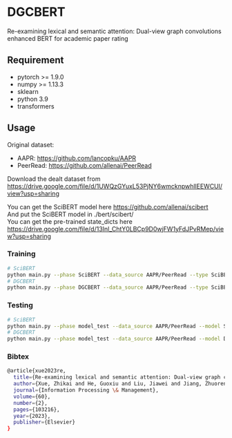 # DGCBERT
Re-examining lexical and semantic attention: Dual-view graph convolutions enhanced BERT for academic paper rating

## Requirement

* pytorch >= 1.9.0
* numpy >= 1.13.3
* sklearn
* python 3.9
* transformers

## Usage
Original dataset:
* AAPR: https://github.com/lancopku/AAPR
* PeerRead: https://github.com/allenai/PeerRead

Download the dealt dataset from https://drive.google.com/file/d/1UWQzGYuxL53PjNY6wmcknpwhllEEWCUl/view?usp=sharing <br>

You can get the SciBERT model here https://github.com/allenai/scibert <br>
And put the SciBERT model in ./bert/scibert/ <br>
You can get the pre-trained state_dicts here https://drive.google.com/file/d/13Inl_ChtY0LBCp9D0wjFW1yFdJPvRMep/view?usp=sharing

### Training
```sh
# SciBERT
python main.py --phase SciBERT --data_source AAPR/PeerRead --type SciBERT
# DGCBERT
python main.py --phase DGCBERT --data_source AAPR/PeerRead --type SciBERT --mode top_biaffine+softmax --k X --alpha X --top_rate X --predict_dim X
```

### Testing

```sh
# SciBERT
python main.py --phase model_test --data_source AAPR/PeerRead --model SciBERT
# DGCBERT
python main.py --phase model_test --data_source AAPR/PeerRead --model DGCBERT
```

### Bibtex
```sh
@article{xue2023re,
  title={Re-examining lexical and semantic attention: Dual-view graph convolutions enhanced BERT for academic paper rating},
  author={Xue, Zhikai and He, Guoxiu and Liu, Jiawei and Jiang, Zhuoren and Zhao, Star and Lu, Wei},
  journal={Information Processing \& Management},
  volume={60},
  number={2},
  pages={103216},
  year={2023},
  publisher={Elsevier}
}
```
